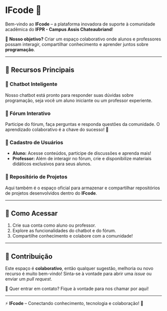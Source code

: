 # IFcode 🚀

Bem-vindo ao **IFcode** – a plataforma inovadora de suporte à comunidade acadêmica do **IFPR - Campus Assis Chateaubriand**! 

📌 **Nosso objetivo?**
Criar um espaço colaborativo onde alunos e professores possam interagir, compartilhar conhecimento e aprender juntos sobre **programação**.

---

## 🌟 Recursos Principais

### 🤖 Chatbot Inteligente
Nosso chatbot está pronto para responder suas dúvidas sobre programação, seja você um aluno iniciante ou um professor experiente.

### 💬 Fórum Interativo
Participe do fórum, faça perguntas e responda questões da comunidade. O aprendizado colaborativo é a chave do sucesso! 🔑

### 👥 Cadastro de Usuários
- **Aluno:** Acesse conteúdos, participe de discussões e aprenda mais!
- **Professor:** Além de interagir no fórum, crie e disponibilize materiais didáticos exclusivos para seus alunos.

### 📂 Repositório de Projetos
Aqui também é o espaço oficial para armazenar e compartilhar repositórios de projetos desenvolvidos dentro do **IFcode**.

---

## 🚀 Como Acessar

1. Crie sua conta como aluno ou professor.
2. Explore as funcionalidades do chatbot e do fórum.
3. Compartilhe conhecimento e colabore com a comunidade!

---

## 🔗 Contribuição
Este espaço é **colaborativo**, então qualquer sugestão, melhoria ou novo recurso é muito bem-vindo! Sinta-se à vontade para abrir uma *issue* ou enviar um *pull request*.

📩 Quer entrar em contato? Fique à vontade para nos chamar por aqui!

---

⚡ **IFcode** – Conectando conhecimento, tecnologia e colaboração! 🚀
